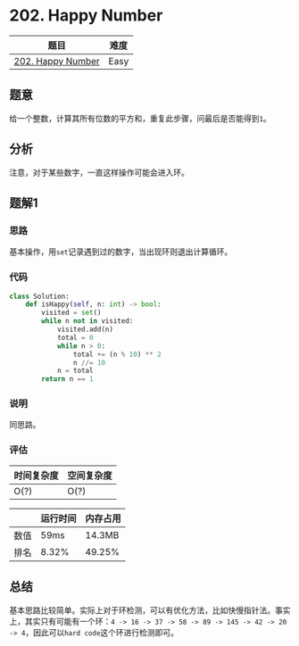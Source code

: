 # 202. Happy Number

| 题目 | 难度 |
| ---- | ---- |
| [202. Happy Number](https://leetcode.com/problems/happy-number/) | Easy |

## 题意

给一个整数，计算其所有位数的平方和，重复此步骤，问最后是否能得到`1`。

## 分析

注意，对于某些数字，一直这样操作可能会进入环。

## 题解1

### 思路

基本操作，用`set`记录遇到过的数字，当出现环则退出计算循环。

### 代码

```python
class Solution:
    def isHappy(self, n: int) -> bool:
        visited = set()
        while n not in visited:
            visited.add(n)
            total = 0
            while n > 0:
                total += (n % 10) ** 2
                n //= 10
            n = total
        return n == 1
```

### 说明

同思路。

### 评估

| 时间复杂度 | 空间复杂度 |
| ---- | ---- |
| O(?) | O(?) |

| | 运行时间 | 内存占用 |
| ---- | ---- | ---- |
| 数值 | 59ms | 14.3MB |
| 排名 | 8.32% | 49.25% |

## 总结

基本思路比较简单。实际上对于环检测，可以有优化方法，比如快慢指针法。事实上，其实只有可能有一个环：`4 -> 16 -> 37 -> 58 -> 89 -> 145 -> 42 -> 20 -> 4`，因此可以`hard code`这个环进行检测即可。
